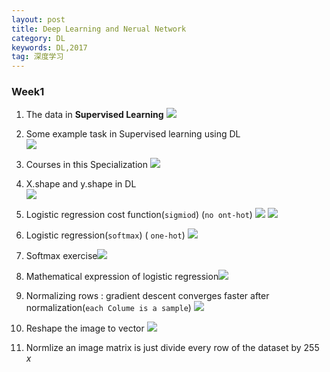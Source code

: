 ```yaml
---
layout: post
title: Deep Learning and Nerual Network
category: DL
keywords: DL,2017
tag: 深度学习
---
```

### Week1  
1. The data in **Supervised Learning**  ![](http://otgv2i3k9.bkt.clouddn.com/markdown-img-paste-20170819204259483.png)

2. Some example task in Supervised learning using DL  
![](http://otgv2i3k9.bkt.clouddn.com/markdown-img-paste-2017081920470764.png)  

3. Courses in this Specialization ![](http://otgv2i3k9.bkt.clouddn.com/markdown-img-paste-20170820103605837.png)

4. X.shape and y.shape in DL  
![](http://otgv2i3k9.bkt.clouddn.com/markdown-img-paste-20170820103857282.png)

5. Logistic regression cost function(`sigmiod`) (`no ont-hot`)
![](http://otgv2i3k9.bkt.clouddn.com/markdown-img-paste-20170820104016604.png)
![](http://otgv2i3k9.bkt.clouddn.com/markdown-img-paste-20170820104445846.png)

6. Logistic regression(`softmax`) ( `one-hot`)
![](http://otgv2i3k9.bkt.clouddn.com/markdown-img-paste-20170820104643336.png)

7. Softmax exercise![](http://otgv2i3k9.bkt.clouddn.com/markdown-img-paste-20170821001155659.png)

8. Mathematical expression of logistic regression![](http://otgv2i3k9.bkt.clouddn.com/markdown-img-paste-20170821001300768.png)

9. Normalizing rows : gradient descent converges faster after normalization(`each Colume is a sample`)
![](http://otgv2i3k9.bkt.clouddn.com/markdown-img-paste-20170821001615390.png)

10. Reshape the image to vector
![](http://otgv2i3k9.bkt.clouddn.com/markdown-img-paste-20170821001657549.png)

11. Normlize an image matrix is just  divide every row of the dataset by 255  
$x$
